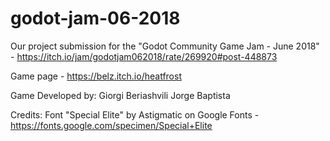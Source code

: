 # godot-jam-06-2018
Our project submission for the "Godot Community Game Jam - June 2018" - https://itch.io/jam/godotjam062018/rate/269920#post-448873

Game page - https://belz.itch.io/heatfrost

Game Developed by:
Giorgi Beriashvili
Jorge Baptista

Credits:
Font "Special Elite" by Astigmatic on Google Fonts - https://fonts.google.com/specimen/Special+Elite
